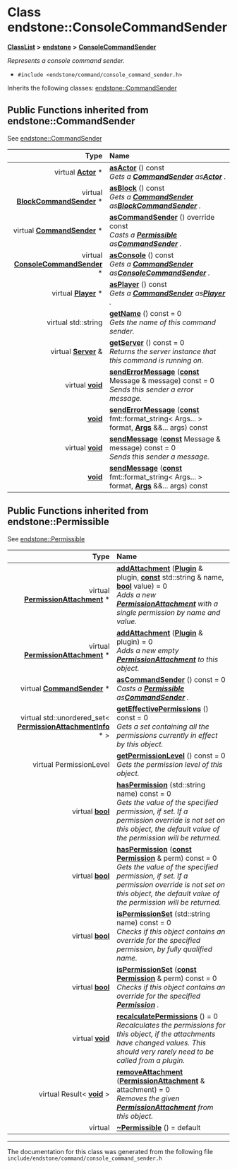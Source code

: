 

# Class endstone::ConsoleCommandSender



[**ClassList**](annotated.md) **>** [**endstone**](namespaceendstone.md) **>** [**ConsoleCommandSender**](classendstone_1_1ConsoleCommandSender.md)



_Represents a console command sender._ 

* `#include <endstone/command/console_command_sender.h>`



Inherits the following classes: [endstone::CommandSender](classendstone_1_1CommandSender.md)












































































## Public Functions inherited from endstone::CommandSender

See [endstone::CommandSender](classendstone_1_1CommandSender.md)

| Type | Name |
| ---: | :--- |
| virtual [**Actor**](classendstone_1_1Actor.md) \* | [**asActor**](classendstone_1_1CommandSender.md#function-asactor) () const<br>_Gets a_ [_**CommandSender**_](classendstone_1_1CommandSender.md) _as_[_**Actor**_](classendstone_1_1Actor.md) _._ |
| virtual [**BlockCommandSender**](classendstone_1_1BlockCommandSender.md) \* | [**asBlock**](classendstone_1_1CommandSender.md#function-asblock) () const<br>_Gets a_ [_**CommandSender**_](classendstone_1_1CommandSender.md) _as_[_**BlockCommandSender**_](classendstone_1_1BlockCommandSender.md) _._ |
| virtual [**CommandSender**](classendstone_1_1CommandSender.md) \* | [**asCommandSender**](classendstone_1_1CommandSender.md#function-ascommandsender) () override const<br>_Casts a_ [_**Permissible**_](classendstone_1_1Permissible.md) _as_[_**CommandSender**_](classendstone_1_1CommandSender.md) _._ |
| virtual [**ConsoleCommandSender**](classendstone_1_1ConsoleCommandSender.md) \* | [**asConsole**](classendstone_1_1CommandSender.md#function-asconsole) () const<br>_Gets a_ [_**CommandSender**_](classendstone_1_1CommandSender.md) _as_[_**ConsoleCommandSender**_](classendstone_1_1ConsoleCommandSender.md) _._ |
| virtual [**Player**](classendstone_1_1Player.md) \* | [**asPlayer**](classendstone_1_1CommandSender.md#function-asplayer) () const<br>_Gets a_ [_**CommandSender**_](classendstone_1_1CommandSender.md) _as_[_**Player**_](classendstone_1_1Player.md) _._ |
| virtual std::string | [**getName**](classendstone_1_1CommandSender.md#function-getname) () const = 0<br>_Gets the name of this command sender._  |
| virtual [**Server**](classendstone_1_1Server.md) & | [**getServer**](classendstone_1_1CommandSender.md#function-getserver) () const = 0<br>_Returns the server instance that this command is running on._  |
| virtual [**void**](classendstone_1_1Vector.md) | [**sendErrorMessage**](classendstone_1_1CommandSender.md#function-senderrormessage-12) ([**const**](classendstone_1_1Vector.md) Message & message) const = 0<br>_Sends this sender a error message._  |
|  [**void**](classendstone_1_1Vector.md) | [**sendErrorMessage**](classendstone_1_1CommandSender.md#function-senderrormessage-22) ([**const**](classendstone_1_1Vector.md) fmt::format\_string&lt; Args... &gt; format, [**Args**](classendstone_1_1Vector.md) &&... args) const<br> |
| virtual [**void**](classendstone_1_1Vector.md) | [**sendMessage**](classendstone_1_1CommandSender.md#function-sendmessage-12) ([**const**](classendstone_1_1Vector.md) Message & message) const = 0<br>_Sends this sender a message._  |
|  [**void**](classendstone_1_1Vector.md) | [**sendMessage**](classendstone_1_1CommandSender.md#function-sendmessage-22) ([**const**](classendstone_1_1Vector.md) fmt::format\_string&lt; Args... &gt; format, [**Args**](classendstone_1_1Vector.md) &&... args) const<br> |


## Public Functions inherited from endstone::Permissible

See [endstone::Permissible](classendstone_1_1Permissible.md)

| Type | Name |
| ---: | :--- |
| virtual [**PermissionAttachment**](classendstone_1_1PermissionAttachment.md) \* | [**addAttachment**](classendstone_1_1Permissible.md#function-addattachment-12) ([**Plugin**](classendstone_1_1Plugin.md) & plugin, [**const**](classendstone_1_1Vector.md) std::string & name, [**bool**](classendstone_1_1Vector.md) value) = 0<br>_Adds a new_ [_**PermissionAttachment**_](classendstone_1_1PermissionAttachment.md) _with a single permission by name and value._ |
| virtual [**PermissionAttachment**](classendstone_1_1PermissionAttachment.md) \* | [**addAttachment**](classendstone_1_1Permissible.md#function-addattachment-22) ([**Plugin**](classendstone_1_1Plugin.md) & plugin) = 0<br>_Adds a new empty_ [_**PermissionAttachment**_](classendstone_1_1PermissionAttachment.md) _to this object._ |
| virtual [**CommandSender**](classendstone_1_1CommandSender.md) \* | [**asCommandSender**](classendstone_1_1Permissible.md#function-ascommandsender) () const = 0<br>_Casts a_ [_**Permissible**_](classendstone_1_1Permissible.md) _as_[_**CommandSender**_](classendstone_1_1CommandSender.md) _._ |
| virtual std::unordered\_set&lt; [**PermissionAttachmentInfo**](classendstone_1_1PermissionAttachmentInfo.md) \* &gt; | [**getEffectivePermissions**](classendstone_1_1Permissible.md#function-geteffectivepermissions) () const = 0<br>_Gets a set containing all the permissions currently in effect by this object._  |
| virtual PermissionLevel | [**getPermissionLevel**](classendstone_1_1Permissible.md#function-getpermissionlevel) () const = 0<br>_Gets the permission level of this object._  |
| virtual [**bool**](classendstone_1_1Vector.md) | [**hasPermission**](classendstone_1_1Permissible.md#function-haspermission-12) (std::string name) const = 0<br>_Gets the value of the specified permission, if set. If a permission override is not set on this object, the default value of the permission will be returned._  |
| virtual [**bool**](classendstone_1_1Vector.md) | [**hasPermission**](classendstone_1_1Permissible.md#function-haspermission-22) ([**const**](classendstone_1_1Vector.md) [**Permission**](classendstone_1_1Permission.md) & perm) const = 0<br>_Gets the value of the specified permission, if set. If a permission override is not set on this object, the default value of the permission will be returned._  |
| virtual [**bool**](classendstone_1_1Vector.md) | [**isPermissionSet**](classendstone_1_1Permissible.md#function-ispermissionset-12) (std::string name) const = 0<br>_Checks if this object contains an override for the specified permission, by fully qualified name._  |
| virtual [**bool**](classendstone_1_1Vector.md) | [**isPermissionSet**](classendstone_1_1Permissible.md#function-ispermissionset-22) ([**const**](classendstone_1_1Vector.md) [**Permission**](classendstone_1_1Permission.md) & perm) const = 0<br>_Checks if this object contains an override for the specified_ [_**Permission**_](classendstone_1_1Permission.md) _._ |
| virtual [**void**](classendstone_1_1Vector.md) | [**recalculatePermissions**](classendstone_1_1Permissible.md#function-recalculatepermissions) () = 0<br>_Recalculates the permissions for this object, if the attachments have changed values. This should very rarely need to be called from a plugin._  |
| virtual Result&lt; [**void**](classendstone_1_1Vector.md) &gt; | [**removeAttachment**](classendstone_1_1Permissible.md#function-removeattachment) ([**PermissionAttachment**](classendstone_1_1PermissionAttachment.md) & attachment) = 0<br>_Removes the given_ [_**PermissionAttachment**_](classendstone_1_1PermissionAttachment.md) _from this object._ |
| virtual  | [**~Permissible**](classendstone_1_1Permissible.md#function-permissible) () = default<br> |

















































































------------------------------
The documentation for this class was generated from the following file `include/endstone/command/console_command_sender.h`

